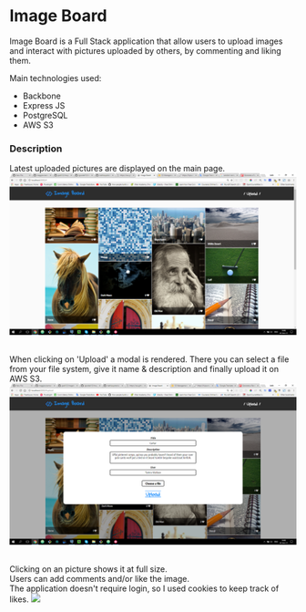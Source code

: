 # Image Board

Image Board is a Full Stack application that allow users to upload images and interact with pictures uploaded by others, by commenting and liking them.

Main technologies used:
*   Backbone
*   Express JS
*   PostgreSQL
*   AWS S3


### Description

Latest uploaded pictures are displayed on the main page.
![](./public/README_gifs/home.png)
<br/>
<br/>

When clicking on 'Upload' a modal is rendered. There you can select a file from your file system, give it name & description and finally upload it on AWS S3.
![](./public/README_gifs/uploader.png)
<br/>
<br/>

Clicking on an picture shows it at full size.<br/>
Users can add comments and/or like the image.<br/>
The application doesn't require login, so I used cookies to keep track of likes.
![](./public/README_gifs/comment.gif)
<br/>
<br/>
